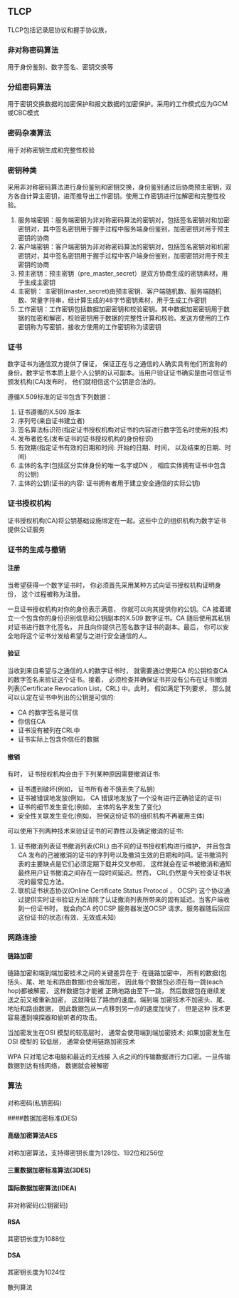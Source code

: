 ## TLCP
TLCP包括记录层协议和握手协议族，
### 非对称密码算法
用于身份鉴别、数字签名、密钥交换等

### 分组密码算法
用于密钥交换数据的加密保护和报文数据的加密保护。采用的工作模式应为GCM或CBC模式

### 密码杂凑算法
用于对称密钥生成和完整性校验

### 密钥种类
 采用非对称密码算法进行身份鉴别和密钥交换，身份鉴别通过后协商预主密钥，双方各自计算主密钥，进而推导出工作密钥。使用工作密钥进行加解密和完整性校验。

1. 服务端密钥：服务端密钥为非对称密码算法的密钥对，包括签名密钥对和加密密钥对，其中签名密钥用于握手过程中服务端身份鉴别，加密密钥对用于预主密钥的协商
2. 客户端密钥：客户端密钥为非对称密码算法的密钥对，包括签名密钥对和机密密钥对，其中签名密钥用于握手过程中客户端身份鉴别，加密密钥对用于预主密钥的协商
3. 预主密钥：预主密钥（pre_master_secret）是双方协商生成的密钥素材，用于生成主密钥
4. 主密钥： 主密钥(master_secret)由预主密钥、客户端随机数、服务端随机数、常量字符串，经计算生成的48字节密钥素材，用于生成工作密钥
5. 工作密钥：工作密钥包括数据加密密钥和校验密钥。其中数据加密密钥用于数据的加密和解密，校验密钥用于数据的完整性计算和校验。发送方使用的工作密钥称为写密钥，接收方使用的工作密钥称为读密钥


   
### 证书
数字证书为通信双方提供了保证， 保证正在与之通信的人确实具有他们所宣称的身份。数字证书本质上是个人公钥的认可副本。当用户验证证书确实是由可信证书颁发机构(CA)发布时， 他们就相信这个公钥是合法的。

遵循X.509标准的证书包含下列数据：
1. 证书遵循的X.509 版本
2. 序列号(来自证书建立者)
3. 签名算法标识符(指定证书授权机构对证书的内容进行数字签名时使用的技术)
4. 发布者姓名(发布证书的证书授权机构的身份标识)
5. 有效期(指定证书有效的日期和时间: 开始的日期、时间， 以及结束的日期、时间)
6. 主体的名字(包括区分实体身份的唯一名字或DN ， 相应实体拥有证书中包含的公钥) 
7. 主体的公钥(证书的内容: 证书拥有者用于建立安全通信的实际公钥)

### 证书授权机构
证书授权机构(CA)将公钥基础设施绑定在一起。这些中立的组织机构为数字证书提供公证服务


### 证书的生成与撤销

#### 注册
当希望获得一个数字证书时， 你必须首先采用某种方式向证书授权机构证明身份， 这个过程被称为注册。

一旦证书授权机构对你的身份表示满意， 你就可以向其提供你的公钥。CA 接着建立一个包含你的身份识别信息和公钥副本的X.509 数字证书。CA 随后使用其私钥对证书进行数字化签名， 并且向你提供己签名数字证书的副本。最后， 你可以安全地将这个证书分发给希望与之进行安全通信的人。
#### 验证

当收到来自希望与之通信的人的数字证书时， 就需要通过使用CA 的公钥检查CA 的数字签名来验证这个证书。接着， 必须检查并确保证书并没有公布在证书撤消列表(Certificate Revocation List，CRL) 中。此时， 假如满足下列要求， 那么就可以认定在证书中列出的公钥是可信的:

- CA 的数字签名是可信
- 你信任CA
- 证书没有被列在CRL中
- 证书实际上包含你信任的数据

#### 撤销
有时， 证书授权机构会由于下列某种原因需要撤消证书:
- 证书遭到破坏(例如， 证书所有者不慎丢失了私钥) 
- 证书被错误地发放(例如， CA 错误地发放了一个没有进行正确验证的证书) 
- 证书的细节发生变化(例如， 主体的名字发生了变化)
- 安全性关联发生变化(例如， 担保这份证书的组织机构不再雇用主体)

可以使用下列两种技术来验证证书的可靠性以及确定撤消的证书:
1. 证书撤消列表证书撤消列表(CRL) 由不同的证书授权机构进行维护， 并且包含CA 发布的己被撤消的证书的序列号以及撤消生效的日期和时间。证书撤消列表的主要缺点是它们必须定期下载并交叉参照， 这样就会在证书被撤消和通知最终用户证书撤消之间存在一段时间延迟。然而， CRL仍然是今天检查证书状况的最常见方法。
2. 联机证书状态协议(Online Certificate Status Protocol ， OCSP) 这个协议通过提供实时证书验证方法消除了认证撤消列表所带来的固有延迟。当客户端收到一份证书时， 就会向CA 的OCSP 服务器发送OCSP 请求。服务器随后回应这份证书的状态(有效、无效或未知)


### 网路连接
#### 链路加密

链路加密和端到端加密技术之间的关键差异在于: 在链路加密中， 所有的数据(包括头、尾、地
址和路由数据)也会被加密， 因此每个数据包必须在每一跳(each hop)都被解密， 这样数据包才能被
正确地路由至下一跳， 然后数据包在继续发送之前又被重新加密， 这就降低了路由的速度。端到端
加密技术不加密头、尾、地址和路由数据， 因此数据包从一点移到另一点的速度加快了， 但是这种
技术更容易遭到嗅探器和偷听者的攻击。

当加密发生在OSI 模型的较高层时， 通常会使用端到端加密技术; 如果加密发生在OSI 模型的
较低层， 通常会使用链路加密技术


WPA 只对笔记本电脑和最近的无线接
入点之间的传输数据进行力口密。一旦传输数据到达有线网络， 数据就会被解密



### 算法

对称密码(私钥密码)

####数据加密标准(DES)

#### 高级加密算法AES
对称加密算法，支持得密钥长度为128位、192位和256位

#### 三重数据加密标准算法(3DES)

#### 国际数据加密算法(IDEA)


非对称密码(公钥密码)


#### RSA
其密钥长度为1088位

#### DSA
其密钥长度为1024位


散列算法






